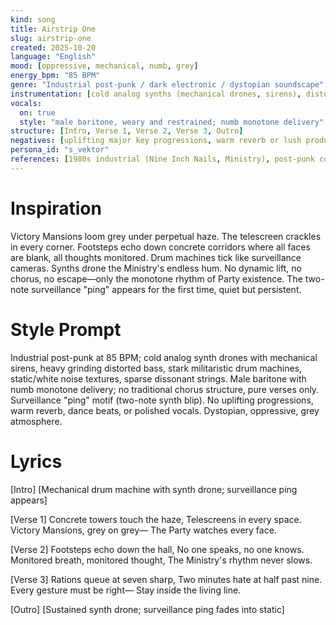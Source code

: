 ```yaml
---
kind: song
title: Airstrip One
slug: airstrip-one
created: 2025-10-20
language: "English"
mood: [oppressive, mechanical, numb, grey]
energy_bpm: "85 BPM"
genre: "Industrial post-punk / dark electronic / dystopian soundscape"
instrumentation: [cold analog synths (mechanical drones, sirens), distorted bass (heavy, grinding), mechanical drum machines (stark, militaristic), static/white noise textures, sparse strings (cold, dissonant)]
vocals:
  on: true
  style: "male baritone, weary and restrained; numb monotone delivery"
structure: [Intro, Verse 1, Verse 2, Verse 3, Outro]
negatives: [uplifting major key progressions, warm reverb or lush production, dance beats or club energy, polished pop vocals]
persona_id: "s_vektor"
references: [1980s industrial (Nine Inch Nails, Ministry), post-punk coldness (Joy Division, early Depeche Mode), dystopian film scores (Blade Runner, THX 1138), surveillance/mechanical atmosphere]
---
```


# Inspiration

Victory Mansions loom grey under perpetual haze. The telescreen crackles in every corner. Footsteps echo down concrete corridors where all faces are blank, all thoughts monitored. Drum machines tick like surveillance cameras. Synths drone the Ministry's endless hum. No dynamic lift, no chorus, no escape—only the monotone rhythm of Party existence. The two-note surveillance "ping" appears for the first time, quiet but persistent.

# Style Prompt

Industrial post-punk at 85 BPM; cold analog synth drones with mechanical sirens, heavy grinding distorted bass, stark militaristic drum machines, static/white noise textures, sparse dissonant strings. Male baritone with numb monotone delivery; no traditional chorus structure, pure verses only. Surveillance "ping" motif (two-note synth blip). No uplifting progressions, warm reverb, dance beats, or polished vocals. Dystopian, oppressive, grey atmosphere.

# Lyrics

[Intro]
[Mechanical drum machine with synth drone; surveillance ping appears]

[Verse 1]
Concrete towers touch the haze,
Telescreens in every space.
Victory Mansions, grey on grey—
The Party watches every face.

[Verse 2]
Footsteps echo down the hall,
No one speaks, no one knows.
Monitored breath, monitored thought,
The Ministry's rhythm never slows.

[Verse 3]
Rations queue at seven sharp,
Two minutes hate at half past nine.
Every gesture must be right—
Stay inside the living line.

[Outro]
[Sustained synth drone; surveillance ping fades into static]
